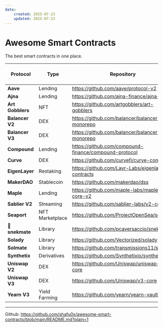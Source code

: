 ```yaml
---
date:
    created: 2025-07-23
    updated: 2025-07-23
---
```




# Awesome Smart Contracts


The best smart contracts in one place. 

| Protocol         | Type             | Repository                                            | Documentation                                                   | The Bytecode Episode                                                            |
| ---------------- | ---------------- | ----------------------------------------------------- | --------------------------------------------------------------- | ------------------------------------------------------------------------------- |
| **Aave**         | Lending          | https://github.com/aave/protocol-v2                   | [Docs](https://docs.aave.com/)                                  | N/A                                                                             |
| **Ajna**         | Lending          | https://github.com/ajna-finance/ajna-core             | [Docs](https://docs.ajna.finance/)                              | N/A                                                                             |
| **Art Gobblers** | NFT              | https://github.com/artgobblers/art-gobblers           | [Docs](https://www.paradigm.xyz/2022/09/art-gobblers)           | N/A                                                                             |
| **Balancer V2**  | DEX              | https://github.com/balancer/balancer-v2-monorepo      | [Docs](https://docs.balancer.fi/)                               | N/A                                                                             |
| **Balancer V3**  | DEX              | https://github.com/balancer/balancer-v3-monorepo      | [Docs](https://docs-v3.balancer.fi/)                            | N/A                                                                             |
| **Compound**     | Lending          | https://github.com/compound-finance/compound-protocol | [Docs](https://compound.finance/docs)                           | N/A                                                                             |
| **Curve**        | DEX              | https://github.com/curvefi/curve-contract             | [Docs](https://docs.curve.fi/)                                  | N/A                                                                             |
| **EigenLayer**   | Restaking        | https://github.com/Layr-Labs/eigenlayer-contracts     | [Docs](https://docs.eigenlayer.xyz)                             | N/A                                                                             |
| **MakerDAO**     | Stablecoin       | https://github.com/makerdao/dss                       | [Docs](https://docs.makerdao.com/)                              | N/A                                                                             |
| **Maple**        | Lending          | https://github.com/maple-labs/maple-core-v2           | [Docs](https://docs.maple.finance/)                             | [Youtube](https://www.youtube.com/watch?v=nG_QTMGVL3U&t=2358s&ab_channel=shafu) |
| **Sablier V2**   | Streaming        | https://github.com/sablier-labs/v2-core               | [Docs](https://docs.sablier.com)                                | [Youtube](https://www.youtube.com/watch?v=Mh0akz5ybZ8&t=11s&ab_channel=shafu)   |
| **Seaport**      | NFT Marketplace  | https://github.com/ProjectOpenSea/seaport             | [Docs](https://docs.opensea.io/v2.0/reference/seaport-overview) | [Youtube](https://www.youtube.com/watch?v=mvRrRV_eNLQ&ab_channel=shafu)         |
| **🐍 snekmate**  | Library          | https://github.com/pcaversaccio/snekmate              | [Docs](https://github.com/pcaversaccio/snekmate#readme)         | N/A                                                                             |
| **Solady**       | Library          | https://github.com/Vectorized/solady                  | [Docs](https://github.com/Vectorized/solady#readme)             | N/A                                                                             |
| **Solmate**      | Library          | https://github.com/transmissions11/solmate            | [Docs](https://github.com/transmissions11/solmate#readme)       | N/A                                                                             |
| **Synthetix**    | Derivatives      | https://github.com/Synthetixio/synthetix              | [Docs](https://docs.synthetix.io/)                              | N/A                                                                             |
| **Uniswap V2**   | DEX              | https://github.com/Uniswap/uniswap-v2-core            | [Docs](https://docs.uniswap.org/)                               | N/A                                                                             |
| **Uniswap V3**   | DEX              | https://github.com/Uniswap/v3-core                    | [Docs](https://docs.uniswap.org/protocol/V3/introduction)       | N/A                                                                             |
| **Yearn V3**     | Yield Farming    | https://github.com/yearn/yearn-vaults-v3              | [Docs](https://docs.yearn.fi/developers/v3/overview)            | N/A                                                                             |

---

Github: https://github.com/shafu0x/awesome-smart-contracts/blob/main/README.md?plain=1